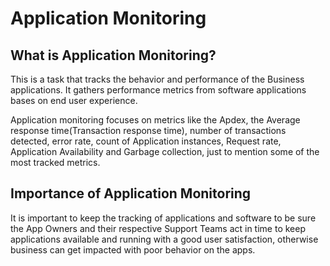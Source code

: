 # Application Monitoring
  
## What is Application Monitoring?

This is a task that tracks the behavior and performance of the Business applications. It gathers performance metrics from software applications bases on end user experience.

Application monitoring focuses on metrics like the Apdex, the Average response time(Transaction response time), number of transactions detected, error rate, count of Application instances, Request rate, Application Availability and Garbage collection, just to mention some of the most tracked metrics. 

## Importance of Application Monitoring

It is important to keep the tracking of applications and software to be sure the App Owners and their respective Support Teams act in time to keep applications available and running with a good user satisfaction, otherwise business can get impacted with poor behavior on the apps. 